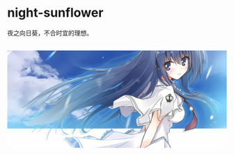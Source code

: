 # night-sunflower

<p>夜之向日葵，不合时宜的理想。</p>
<br/>
<img src="素晴日2.jpg" alt="素晴日2" style="display:block;margin-left: auto;margin-right: auto;">
<br/>
